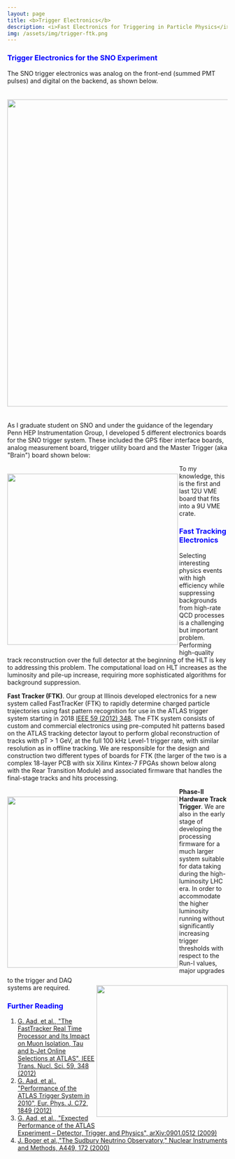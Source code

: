 ```yaml
---
layout: page
title: <b>Trigger Electronics</b>
description: <i>Fast Electronics for Triggering in Particle Physics</i>
img: /assets/img/trigger-ftk.png
---
```


<h3><span style="color:blue">Trigger Electronics for the SNO Experiment</span></h3>

The SNO trigger electronics was analog on the front-end (summed PMT pulses) and digital on the backend, as shown below.

<img width="700px" vspace="20" src="{{ site.baseurl }}/assets/img/Trigger-diagram.png" alt="" title="example image"/>

As I graduate student on SNO and under the guidance of the legendary Penn HEP Instrumentation Group, I developed 5 different electronics boards for the SNO trigger system. These included the GPS fiber interface boards, analog measurement board, trigger utility board and the Master Trigger (aka "Brain") board shown below:

<img align="left" width="390px" vspace="20" src="{{ site.baseurl }}/assets/img/Trigger-mtcd.gif" alt="" title="example image"/>

To my knowledge, this is the first and last 12U VME board that fits into a 9U VME crate.

<h3><span style="color:blue">Fast Tracking Electronics</span></h3>

Selecting interesting physics events with high efficiency while suppressing backgrounds from high-rate QCD processes is a challenging but important problem. Performing high-quality track reconstruction over the full detector at the beginning of the HLT is key to addressing this problem. The computational load on HLT increases as the luminosity and pile-up increase, requiring more sophisticated algorithms for background suppression.

<b>Fast Tracker (FTK)</b>. Our group at Illinois developed electronics for a new system called FastTracKer (FTK) to rapidly determine charged particle trajectories using fast pattern recognition for use in the ATLAS trigger system starting in 2018 [IEEE 59 (2012) 348](http://atlasftk.uchicago.edu/documentation/docs/06140940.pdf). The FTK system consists of custom and commercial electronics using pre-computed hit patterns based on the ATLAS tracking detector layout to perform global reconstruction of tracks with pT > 1 GeV, at the full 100 kHz Level-1 trigger rate, with similar resolution as in offline tracking. We are responsible for the design and construction two different types of boards for FTK (the larger of the two is a complex 18-layer PCB with six Xilinx Kintex-7 FPGAs shown below along with the Rear Transition Module) and associated firmware that handles the final-stage tracks and hits processing.

<img align="left" width="390px" vspace="20" src="{{ site.baseurl }}/assets/img/Trigger-SSBMAIN.jpg" alt="" title="example image"/>
<img align="right" width="300px" vspace="20" src="{{ site.baseurl }}/assets/img/Trigger-SSBRTM.jpg" alt="" title="example image"/>

<b>Phase-II Hardware Track Trigger</b>. We are also in the early stage of developing the processing firmware for a much larger system suitable for data taking during the high-luminosity LHC era. In order to accommodate the higher luminosity running without significantly increasing trigger thresholds with respect to the Run-I values, major upgrades to the trigger and DAQ systems are required.

<h3><span style="color:blue">Further Reading</span></h3>

1. [G. Aad, et al., "The FastTracker Real Time Processor and Its Impact on Muon Isolation, Tau and b-Jet Online Selections at ATLAS", IEEE Trans. Nucl. Sci. 59, 348 (2012)](http://atlasftk.uchicago.edu/documentation/docs/06140940.pdf)
2. [G. Aad, et al., "Performance of the ATLAS Trigger System in 2010", Eur. Phys. J. C72, 1849 (2012)](https://arxiv.org/abs/1110.1530)
3. [G. Aad, et al., "Expected Performance of the ATLAS Experiment – Detector, Trigger, and Physics", arXiv:0901.0512 (2009)](https://arxiv.org/abs/0901.0512)
4. [J. Boger et al.,"The Sudbury Neutrino Observatory," Nuclear Instruments and Methods, A449, 172 (2000)](http://www.hep.upenn.edu/SNO/papers/sno_nim.pdf)
